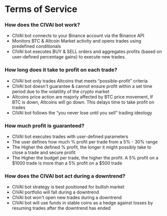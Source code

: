 # Terms of Service



### How does the CIVAI bot work?

* CIVAI bot connects to your Binance account via the Binance API
* Monitors BTC & Altcoin Market activity and opens trades using predefined conditionals
* CIVAI bot executes BUY & SELL orders and aggregates profits (based on user-defined percentage gains) to execute new trades.



###  How long does it take to profit on each trade?

* CIVAI bot only trades Altcoins that meets “possible-profit” criteria
* CIVAI bot doesn't guarantee & cannot ensure profit within a set time period due to the volatility of the crypto market
* Altcoins price action are majorly affected by BTC price movement, If BTC is down, Altcoins will go down. This delays time to take profit on trades
* CIVAI bot follows the “you never lose until you sell” trading ideology


###  How much profit is guaranteed?
* CIVAI bot executes trades with user-defined parameters
* The user defines how much % profit per trade from a 5% - 30% range
* The Higher the defined % profit, the longer it might possibly take to close a trade and secure profit
* The Higher the budget per trade, the higher the profit. A 5% profit on a $1000 trade is more than a 5% profit on a $500 trade

### How does the CIVAI bot act during a downtrend?

* CIVAI bot strategy is best positioned for bullish market
* CIVAI portfolio will fall during a downtrend
* CIVAI bot won't open new trades during a downtrend
* CIVAI bot will use funds in stable coins as a hedge against losses by resuming trades after the downtrend has ended
